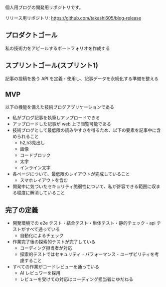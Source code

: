 個人用ブログの開発用リポジトリです。

リリース用リポジトリ:
https://github.com/takashi605/blog-release

## プロダクトゴール
私の技術力をアピールするポートフォリオを作成する

## スプリントゴール(スプリント1)
記事の投稿を扱う API を定義・使用し、記事データを永続化する準備を整える

## MVP
以下の機能を備えた技術ブログアプリケーションである
- 私がブログ記事を執筆しアップロードできる
- アップロードした記事が web 上で閲覧可能である
- 技術ブログとして最低限の読みやすさを得るため、以下の要素を記事中に含められること
  - h2,h3見出し
  - 画像
  - コードブロック
  - 太字
  - インライン文字
- 各ページについて、最低限のレイアウトが完成していること
  - スマホレイアウトを含む
- 開発中に気づいたセキュリティ脆弱性について、私が許容できる範囲に収まる程度に解消していること

## 完了の定義
- 開発環境での e2e テスト・結合テスト・単体テスト・静的チェック・api テストがすべて通っている
  - 自動化によるチェック
- 作業完了後の探索的テストが完了している
  - コーディング担当者が対応
  - 探索的テストではセキュリティ・パフォーマンス・ユーザビリティを考慮すること
- すべての作業がコードレビューを通っている
  - AI レビュワーを採用
  - レビューを受けての対応はコーディング担当者にゆだねる
